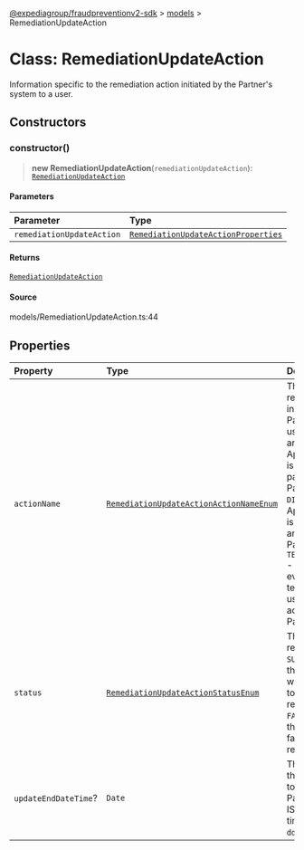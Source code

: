[@expediagroup/fraudpreventionv2-sdk](../../index.md) > [models](../index.md) > RemediationUpdateAction

# Class: RemediationUpdateAction

Information specific to the remediation action initiated by the Partner\'s system to a user.

## Constructors

### constructor()

> **new RemediationUpdateAction**(`remediationUpdateAction`): [`RemediationUpdateAction`](class.RemediationUpdateAction.md)

#### Parameters

| Parameter                 | Type                                                                                                |
| :------------------------ | :-------------------------------------------------------------------------------------------------- |
| `remediationUpdateAction` | [`RemediationUpdateActionProperties`](../interfaces/interface.RemediationUpdateActionProperties.md) |

#### Returns

[`RemediationUpdateAction`](class.RemediationUpdateAction.md)

#### Source

models/RemediationUpdateAction.ts:44

## Properties

| Property             | Type                                                                                                           | Description                                                                                                                                                                                                                                                                                                                                                                                                                                                                                |
| :------------------- | :------------------------------------------------------------------------------------------------------------- | :----------------------------------------------------------------------------------------------------------------------------------------------------------------------------------------------------------------------------------------------------------------------------------------------------------------------------------------------------------------------------------------------------------------------------------------------------------------------------------------- |
| `actionName`         | [`RemediationUpdateActionActionNameEnum`](../type-aliases/type-alias.RemediationUpdateActionActionNameEnum.md) | The categorized remediation action initiated by the Partner\'\'s system to a user. Possible values are: - `PASSWORD_RESET` - Applicable if this event is the result of a password reset by the Partner\'\'s system. - `DISABLE_ACCOUNT` - Applicable if this event is the result of disabling an account by the Partner\'\'s system. - `TERMINATE_ALL_SESSIONS` - Applicable if this event is the result of terminating all active user sessions of an account by the Partner\'\'s system. |
| `status`             | [`RemediationUpdateActionStatusEnum`](../type-aliases/type-alias.RemediationUpdateActionStatusEnum.md)         | The status of the remediation action. - `SUCCESS` - Applicable if the Partner\'\'s system was successfully able to perform the remediation action. - `FAILED` - Applicable if the Partner\'\'s system failed to perform the remediation action.                                                                                                                                                                                                                                            |
| `updateEndDateTime`? | `Date`                                                                                                         | The local date and time the remediation action to a user ended in the Partner\'s system, in ISO-8601 date and time format `yyyy-MM-ddTHH:mm:ss.SSSZ`.                                                                                                                                                                                                                                                                                                                                      |
